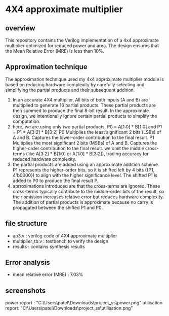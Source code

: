 # 4X4 approximate multiplier

## overview
This repository contains the Verilog implementation of a 4x4 approximate multiplier optimized for reduced power and area. The design ensures that the Mean Relative Error (MRE) is less than 10%.

## Approximation technique
The approximation technique used my 4x4 approximate multiplier module is based on reducing hardware complexity by carefully selecting and simplifying the partial products and their subsequent addition.
1) In an accurate 4X4 multiplier, All bits of both inputs (A and B) are multiplied to generate 16 partial products. These partial products are then summed to produce the final 8-bit result. In the approximate design, we intentionally ignore certain partial products to simplify the computation.
2) here, we are using only two partial products.
   P0 = A[1:0] * B[1:0] and P1 = P1 = A[3:2] * B[3:2]
   P0 Multiplies the least significant 2 bits (LSBs) of A and B. Captures the lower-order contribution to the final result.
   P1 Multiplies the most significant 2 bits (MSBs) of A and B. Captures the higher-order contribution to the final result.
   we omit the middle cross-terms (like A[3:2] * B[1:0] or A[1:0] * B[3:2]), trading accuracy for reduced hardware complexity.
3) the partial products are added using an approximate addition scheme.
   P1 represents the higher-order bits, so it is shifted left by 4 bits ({P1, 4'b0000}) to align with the higher significance level.
   The shifted P1 is added to P0 to produce the final result P.
4) aprroximations introduced are that the cross-terms are ignored. These cross-terms typically contribute to the middle-order bits of the result, so their omission increases relative error but reduces hardware complexity. The addition of partial products is approximate because no carry is propagated between the shifted P1 and P0.

## file structure
- ap3.v : verilog code of 4X4 approximate multiplier
- multiplier_tb.v : testbench to verify the design
- results : contains synthesis results
## Error analysis
- mean relative error (MRE) : 7.03%
## screenshots
power report : "C:\Users\patel\Downloads\project_ss\power.png"
utilisation report: "C:\Users\patel\Downloads\project_ss\utilisation.png"
